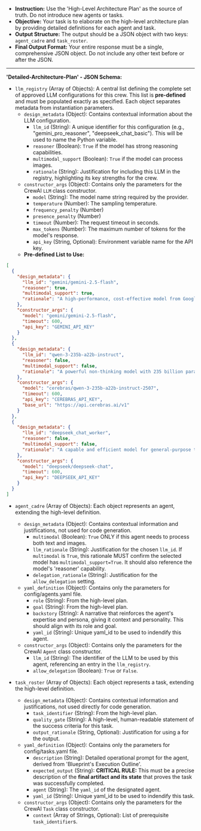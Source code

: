 
* **Instruction:** Use the 'High-Level Architecture Plan' as the source of truth. Do not introduce new agents or tasks.
* **Objective:** Your task is to elaborate on the high-level architecture plan by providing detailed definitions for each agent and task.
* **Output Structure:** The output should be a JSON object with two keys: `agent_cadre` and `task_roster`.
* **Final Output Format:** Your entire response must be a single, comprehensive JSON object. Do not include any other text before or after the JSON.


---

**'Detailed-Architecture-Plan' - JSON Schema:**

*   `llm_registry` (Array of Objects): A central list defining the complete set of approved LLM configurations for this crew. This list is **pre-defined** and must be populated exactly as specified. Each object separates metadata from instantiation parameters.
    *   `design_metadata` (Object): Contains contextual information about the LLM configuration.
        *   `llm_id` (String): A unique identifier for this configuration (e.g., "gemini_pro_reasoner", "deepseek_chat_basic"). This will be used to name the Python variable.
        *   `reasoner` (Boolean): `True` if the model has strong reasoning capabilities.
        *   `multimodal_support` (Boolean): `True` if the model can process images.
        *   `rationale` (String): Justification for including this LLM in the registry, highlighting its key strengths for the crew.
    *   `constructor_args` (Object): Contains only the parameters for the CrewAI `LLM` class constructor.
        *   `model` (String): The model name string required by the provider.
        *   `temperature` (Number): The sampling temperature.
        *   `frequency_penalty` (Number)
        *   `presence_penalty` (Number)
        *   `timeout` (Number): The request timeout in seconds.
        *   `max_tokens` (Number): The maximum number of tokens for the model's response.
        *   `api_key` (String, Optional): Environment variable name for the API key.
    *   **Pre-defined List to Use:**
```json
[
  {
    "design_metadata": {
      "llm_id": "gemini/gemini-2.5-flash",
      "reasoner": true,
      "multimodal_support": true,
      "rationale": "A high-performance, cost-effective model from Google, excellent for complex reasoning, long-context understanding, and multimodal tasks. Ideal for manager agents or agents requiring deep analysis."
    },
    "constructor_args": {
      "model": "gemini/gemini-2.5-flash",
      "timeout": 600,
      "api_key": "GEMINI_API_KEY"
    }
  },
  {
    "design_metadata": {
      "llm_id": "qwen-3-235b-a22b-instruct",
      "reasoner": false,
      "multimodal_support": false,
      "rationale": "A powerful non-thinking model with 235 billion parameters, excelling in instruction following, multilingual tasks, and efficient text generation at speeds exceeding 1,400 tokens per second. Ideal for worker agents handling high-volume, general-purpose tasks."
    },
    "constructor_args": {
      "model": "cerebras/qwen-3-235b-a22b-instruct-2507",
      "timeout": 600,
      "api_key": "CEREBRAS_API_KEY",
      "base_url": "https://api.cerebras.ai/v1"
    }
  },
  {
    "design_metadata": {
      "llm_id": "deepseek_chat_worker",
      "reasoner": false,
      "multimodal_support": false,
      "rationale": "A capable and efficient model for general-purpose tasks like writing, summarization, and data extraction. A good choice for worker agents that don't require advanced reasoning."
    },
    "constructor_args": {
      "model": "deepseek/deepseek-chat",
      "timeout": 600,
      "api_key": "DEEPSEEK_API_KEY"
    }
  }
]
```

*   `agent_cadre` (Array of Objects): Each object represents an agent, extending the high-level definition.
    *   `design_metadata` (Object): Contains contextual information and justifications, not used for code generation.
        *   `multimodal` (Boolean): `True` ONLY if this agent needs to process both text and images.
        *   `llm_rationale` (String): Justification for the chosen `llm_id`. If `multimodal` is `True`, this rationale MUST confirm the selected model has `multimodal_support=True`. It should also reference the model's 'reasoner' capability.
        *   `delegation_rationale` (String): Justification for the `allow_delegation` setting.
    *   `yaml_definition` (Object): Contains only the parameters for config/agents.yaml file.
        *   `role` (String): From the high-level plan.
        *   `goal` (String): From the high-level plan.
        *   `backstory` (String): A narrative that reinforces the agent's expertise and persona, giving it context and personality. This should align with its role and goal.
        *   `yaml_id` (String): Unique yaml_id to be used to indendify this agent.
    *   `constructor_args` (Object): Contains only the parameters for the CrewAI `Agent` class constructor.
        *   `llm_id` (String): The identifier of the LLM to be used by this agent, referencing an entry in the `llm_registry`.
        *   `allow_delegation` (Boolean): `True` or `False`.

*   `task_roster` (Array of Objects): Each object represents a task, extending the high-level definition.
    *   `design_metadata` (Object): Contains contextual information and justifications, not used directly for code generation.
        *   `task_identifier` (String): From the high-level plan.
        *   `quality_gate` (String): A high-level, human-readable statement of the success criteria for this task.
        *   `output_rationale` (String, Optional): Justification for using a for the output.
    *   `yaml_definition` (Object): Contains only the parameters for config/tasks.yaml file.
        *   `description` (String): Detailed operational prompt for the agent, derived from 'Blueprint's Execution Outline'.
        *   `expected_output` (String): **CRITICAL RULE:** This must be a precise description of the **final artifact and its state** that proves the task was successfully completed.
        *   `agent` (String): The `yaml_id` of the designated agent.
        *   `yaml_id` (String): Unique yaml_id to be used to indendify this task.
    *   `constructor_args` (Object): Contains only the parameters for the CrewAI `Task` class constructor.
        *   `context` (Array of Strings, Optional): List of prerequisite `task_identifier`s.

